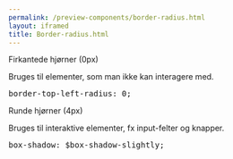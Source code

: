 ```yaml
--- 
permalink: /preview-components/border-radius.html
layout: iframed 
title: Border-radius.html
---
```

<div class="container">
    <p class="h5">Firkantede hjørner (0px)</p>
    <p class="form-hint">Bruges til elementer, som man ikke kan interagere
        med.</p>
    <div class="row">
        <div class="col-12 col-sm-12 col-md-6">
            <div class="static-border-radius-example"></div>
        </div>
        <div class="col-12 col-sm-12 col-md-6">
            <pre>border-top-left-radius: 0;</pre>
        </div>
    </div>
    <p class="h5">Runde hjørner (4px)</p>
    <p class="form-hint">Bruges til interaktive elementer, fx input-felter
        og knapper.</p>
    <div class="row">
        <div class="col-12 col-sm-12 col-md-6">
            <div class="interactive-border-radius-example"></div>
        </div>
        <div class="col-12 col-sm-12 col-md-6">
            <pre>box-shadow: $box-shadow-slightly;</pre>
        </div>
    </div>
</div>